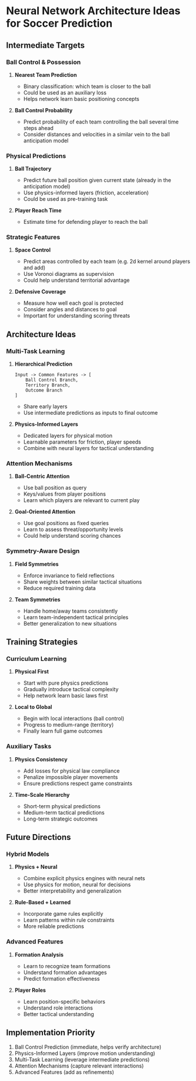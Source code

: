 # Neural Network Architecture Ideas for Soccer Prediction

## Intermediate Targets

### Ball Control & Possession
1. **Nearest Team Prediction**
   - Binary classification: which team is closer to the ball
   - Could be used as an auxiliary loss
   - Helps network learn basic positioning concepts

2. **Ball Control Probability**
   - Predict probability of each team controlling the ball several time steps ahead
   - Consider distances and velocities in a similar vein to the ball anticipation model

### Physical Predictions
1. **Ball Trajectory**
   - Predict future ball position given current state (already in the anticipation model)
   - Use physics-informed layers (friction, acceleration)
   - Could be used as pre-training task

2. **Player Reach Time**
   - Estimate time for defending player to reach the ball
  

### Strategic Features
1. **Space Control**
   - Predict areas controlled by each team (e.g. 2d kernel around players and add)
   - Use Voronoi diagrams as supervision
   - Could help understand territorial advantage

2. **Defensive Coverage**
   - Measure how well each goal is protected
   - Consider angles and distances to goal
   - Important for understanding scoring threats

## Architecture Ideas

### Multi-Task Learning
1. **Hierarchical Prediction**
   ```
   Input -> Common Features -> [
       Ball Control Branch,
       Territory Branch,
       Outcome Branch
   ]
   ```
   - Share early layers
   - Use intermediate predictions as inputs to final outcome

2. **Physics-Informed Layers**
   - Dedicated layers for physical motion
   - Learnable parameters for friction, player speeds
   - Combine with neural layers for tactical understanding

### Attention Mechanisms
1. **Ball-Centric Attention**
   - Use ball position as query
   - Keys/values from player positions
   - Learn which players are relevant to current play

2. **Goal-Oriented Attention**
   - Use goal positions as fixed queries
   - Learn to assess threat/opportunity levels
   - Could help understand scoring chances

### Symmetry-Aware Design
1. **Field Symmetries**
   - Enforce invariance to field reflections
   - Share weights between similar tactical situations
   - Reduce required training data

2. **Team Symmetries**
   - Handle home/away teams consistently
   - Learn team-independent tactical principles
   - Better generalization to new situations

## Training Strategies

### Curriculum Learning
1. **Physical First**
   - Start with pure physics predictions
   - Gradually introduce tactical complexity
   - Help network learn basic laws first

2. **Local to Global**
   - Begin with local interactions (ball control)
   - Progress to medium-range (territory)
   - Finally learn full game outcomes

### Auxiliary Tasks
1. **Physics Consistency**
   - Add losses for physical law compliance
   - Penalize impossible player movements
   - Ensure predictions respect game constraints

2. **Time-Scale Hierarchy**
   - Short-term physical predictions
   - Medium-term tactical predictions
   - Long-term strategic outcomes

## Future Directions

### Hybrid Models
1. **Physics + Neural**
   - Combine explicit physics engines with neural nets
   - Use physics for motion, neural for decisions
   - Better interpretability and generalization

2. **Rule-Based + Learned**
   - Incorporate game rules explicitly
   - Learn patterns within rule constraints
   - More reliable predictions

### Advanced Features
1. **Formation Analysis**
   - Learn to recognize team formations
   - Understand formation advantages
   - Predict formation effectiveness

2. **Player Roles**
   - Learn position-specific behaviors
   - Understand role interactions
   - Better tactical understanding

## Implementation Priority
1. Ball Control Prediction (immediate, helps verify architecture)
2. Physics-Informed Layers (improve motion understanding)
3. Multi-Task Learning (leverage intermediate predictions)
4. Attention Mechanisms (capture relevant interactions)
5. Advanced Features (add as refinements) 